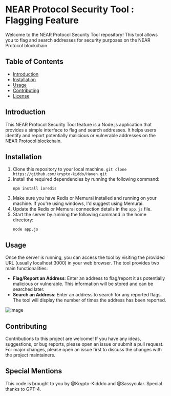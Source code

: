 # NEAR Protocol Security Tool : Flagging Feature

Welcome to the NEAR Protocol Security Tool repository! This tool allows you to flag and search addresses for security purposes on the NEAR Protocol blockchain.

## Table of Contents
- [Introduction](#introduction)
- [Installation](#installation)
- [Usage](#usage)
- [Contributing](#contributing)
- [License](#license)

## Introduction
This NEAR Protocol Security Tool feature is a Node.js application that provides a simple interface to flag and search addresses. It helps users identify and report potentially malicious or vulnerable addresses on the NEAR Protocol blockchain.

## Installation
1. Clone this repository to your local machine.
 ``` git clone https://github.com/krypto-kiddo/Haven.git ```
2. Install the required dependencies by running the following command:
   ```
   npm install ioredis
   ```
3. Make sure you have Redis or Memurai installed and running on your machine. If you're using windows, I'd suggest using Memurai.
4. Update the Redis or Memurai connection details in the `app.js` file.
5. Start the server by running the following command in the home directory:
   ```
   node app.js
   ```

## Usage
Once the server is running, you can access the tool by visiting the provided URL (usually localhost:3000) in your web browser. The tool provides two main functionalities:

- **Flag/Report an Address**: Enter an address to flag/report it as potentially malicious or vulnerable. This information will be stored and can be searched later.
- **Search an Address**: Enter an address to search for any reported flags. The tool will display the number of times the address has been reported.

![image](https://github.com/krypto-kiddo/Haven/assets/97212160/6c267a47-ab7f-4933-8244-6c713b0997fd)

## Contributing
Contributions to this project are welcome! If you have any ideas, suggestions, or bug reports, please open an issue or submit a pull request. For major changes, please open an issue first to discuss the changes with the project maintainers.

## Special Mentions
This code is brought to you by @Krypto-Kidddo and @Sassycular. Special thanks to GPT-4. 
